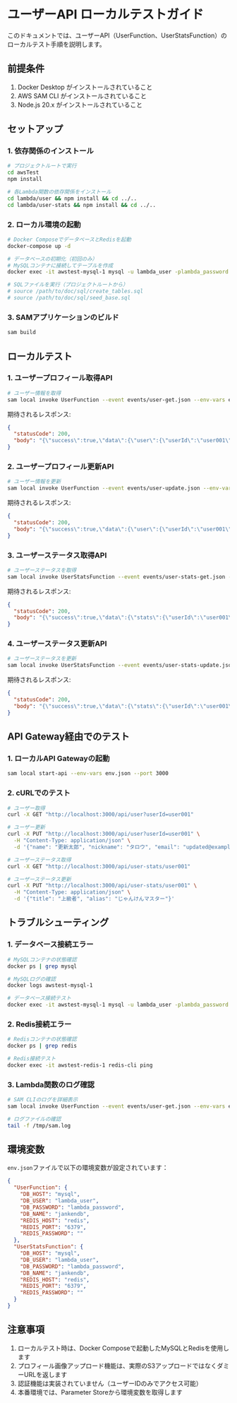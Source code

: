 # ユーザーAPI ローカルテストガイド

このドキュメントでは、ユーザーAPI（UserFunction、UserStatsFunction）のローカルテスト手順を説明します。

## 前提条件

1. Docker Desktop がインストールされていること
2. AWS SAM CLI がインストールされていること
3. Node.js 20.x がインストールされていること

## セットアップ

### 1. 依存関係のインストール

```bash
# プロジェクトルートで実行
cd awsTest
npm install

# 各Lambda関数の依存関係をインストール
cd lambda/user && npm install && cd ../..
cd lambda/user-stats && npm install && cd ../..
```

### 2. ローカル環境の起動

```bash
# Docker ComposeでデータベースとRedisを起動
docker-compose up -d

# データベースの初期化（初回のみ）
# MySQLコンテナに接続してテーブルを作成
docker exec -it awstest-mysql-1 mysql -u lambda_user -plambda_password jankendb

# SQLファイルを実行（プロジェクトルートから）
# source /path/to/doc/sql/create_tables.sql
# source /path/to/doc/sql/seed_base.sql
```

### 3. SAMアプリケーションのビルド

```bash
sam build
```

## ローカルテスト

### 1. ユーザープロフィール取得API

```bash
# ユーザー情報を取得
sam local invoke UserFunction --event events/user-get.json --env-vars env.json
```

期待されるレスポンス:
```json
{
  "statusCode": 200,
  "body": "{\"success\":true,\"data\":{\"user\":{\"userId\":\"user001\",\"nickname\":\"テストユーザー\",\"name\":\"テスト太郎\",\"email\":\"test@example.com\",...}}}"
}
```

### 2. ユーザープロフィール更新API

```bash
# ユーザー情報を更新
sam local invoke UserFunction --event events/user-update.json --env-vars env.json
```

期待されるレスポンス:
```json
{
  "statusCode": 200,
  "body": "{\"success\":true,\"data\":{\"user\":{\"userId\":\"user001\",\"name\":\"更新太郎\",\"nickname\":\"タロウ\",...}}}"
}
```

### 3. ユーザーステータス取得API

```bash
# ユーザーステータスを取得
sam local invoke UserStatsFunction --event events/user-stats-get.json --env-vars env.json
```

期待されるレスポンス:
```json
{
  "statusCode": 200,
  "body": "{\"success\":true,\"data\":{\"stats\":{\"userId\":\"user001\",\"winCount\":0,\"loseCount\":0,\"drawCount\":0,...}}}"
}
```

### 4. ユーザーステータス更新API

```bash
# ユーザーステータスを更新
sam local invoke UserStatsFunction --event events/user-stats-update.json --env-vars env.json
```

期待されるレスポンス:
```json
{
  "statusCode": 200,
  "body": "{\"success\":true,\"data\":{\"stats\":{\"userId\":\"user001\",\"title\":\"上級者\",\"alias\":\"じゃんけんマスター\",...}}}"
}
```

## API Gateway経由でのテスト

### 1. ローカルAPI Gatewayの起動

```bash
sam local start-api --env-vars env.json --port 3000
```

### 2. cURLでのテスト

```bash
# ユーザー取得
curl -X GET "http://localhost:3000/api/user?userId=user001"

# ユーザー更新
curl -X PUT "http://localhost:3000/api/user?userId=user001" \
  -H "Content-Type: application/json" \
  -d '{"name": "更新太郎", "nickname": "タロウ", "email": "updated@example.com"}'

# ユーザーステータス取得
curl -X GET "http://localhost:3000/api/user-stats/user001"

# ユーザーステータス更新
curl -X PUT "http://localhost:3000/api/user-stats/user001" \
  -H "Content-Type: application/json" \
  -d '{"title": "上級者", "alias": "じゃんけんマスター"}'
```

## トラブルシューティング

### 1. データベース接続エラー

```bash
# MySQLコンテナの状態確認
docker ps | grep mysql

# MySQLログの確認
docker logs awstest-mysql-1

# データベース接続テスト
docker exec -it awstest-mysql-1 mysql -u lambda_user -plambda_password jankendb -e "SELECT 1;"
```

### 2. Redis接続エラー

```bash
# Redisコンテナの状態確認
docker ps | grep redis

# Redis接続テスト
docker exec -it awstest-redis-1 redis-cli ping
```

### 3. Lambda関数のログ確認

```bash
# SAM CLIのログを詳細表示
sam local invoke UserFunction --event events/user-get.json --env-vars env.json --log-file /tmp/sam.log

# ログファイルの確認
tail -f /tmp/sam.log
```

## 環境変数

`env.json`ファイルで以下の環境変数が設定されています：

```json
{
  "UserFunction": {
    "DB_HOST": "mysql",
    "DB_USER": "lambda_user",
    "DB_PASSWORD": "lambda_password",
    "DB_NAME": "jankendb",
    "REDIS_HOST": "redis",
    "REDIS_PORT": "6379",
    "REDIS_PASSWORD": ""
  },
  "UserStatsFunction": {
    "DB_HOST": "mysql",
    "DB_USER": "lambda_user",
    "DB_PASSWORD": "lambda_password",
    "DB_NAME": "jankendb",
    "REDIS_HOST": "redis",
    "REDIS_PORT": "6379",
    "REDIS_PASSWORD": ""
  }
}
```

## 注意事項

1. ローカルテスト時は、Docker Composeで起動したMySQLとRedisを使用します
2. プロフィール画像アップロード機能は、実際のS3アップロードではなくダミーURLを返します
3. 認証機能は実装されていません（ユーザーIDのみでアクセス可能）
4. 本番環境では、Parameter Storeから環境変数を取得します 